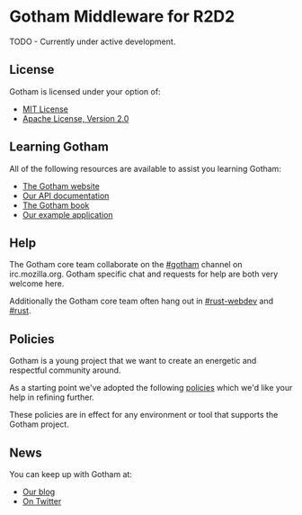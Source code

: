 # Gotham Middleware for R2D2

TODO - Currently under active development.

## License
Gotham is licensed under your option of:

* [MIT License](LICENSE-MIT)
* [Apache License, Version 2.0](LICENSE-APACHE)

## Learning Gotham
All of the following resources are available to assist you learning Gotham:

* [The Gotham website](https://gotham.rs)
* [Our API documentation](https://docs.rs/gotham/)
* [The Gotham book](https://book.gotham.rs)
* [Our example application](https://github.com/gotham-rs/example-app)

## Help
The Gotham core team collaborate on the [#gotham](https://chat.mibbit.com/?server=irc.mozilla.org&channel=%23gotham) channel on irc.mozilla.org. Gotham specific chat and requests for help are both very welcome here.

Additionally the Gotham core team often hang out in
[#rust-webdev](https://chat.mibbit.com/?server=irc.mozilla.org&channel=%23rust-webdev) and [#rust](https://chat.mibbit.com/?server=irc.mozilla.org&channel=%23rust).

## Policies
Gotham is a young project that we want to create an energetic and respectful community around.

As a starting point we've adopted the following [policies](https://github.com/gotham-rs/policies) which we'd like your help in refining further.

These policies are in effect for any environment or tool that supports the Gotham project.


## News
You can keep up with Gotham at:

* [Our blog](https://gotham.rs/blog)
* [On Twitter](https://twitter.com/gotham_rs)
